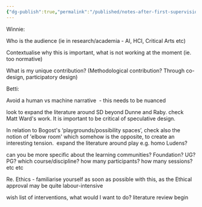 ```yaml
---
{"dg-publish":true,"permalink":"/published/notes-after-first-supervision-discussions/","noteIcon":""}
---
```


Winnie:

Who is the audience (ie in research/academia - AI, HCI, Critical Arts etc)

Contextualise why this is important, what is not working at the moment (ie. too normative)

What is my unique contribution? (Methodological contribution? Through co-design, participatory design)

Betti:

Avoid a human vs machine narrative  - this needs to be nuanced

look to expand the literature around SD beyond Dunne and Raby. check Matt Ward's work. It is important to be critical of speculative design.  

In relation to Bogost's ‘playgrounds/possibility spaces’, check also the notion of 'elbow room' which somehow is the opposite, to create an interesting tension.  expand the literature around play e.g. homo Ludens?

can you be more specific about the learning communities? Foundation? UG? PG? which course/discipline? how many participants? how many sessions? etc etc

Re. Ethics - familiarise yourself as soon as possible with this, as the Ethical approval may be quite labour-intensive

wish list of interventions, what would I want to do? literature review begin

